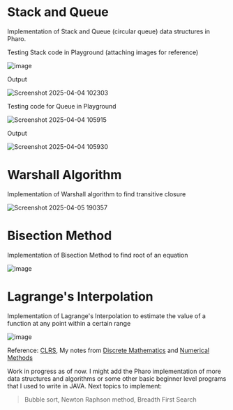 # Stack and Queue
Implementation of Stack and Queue (circular queue) data structures in Pharo.

Testing Stack code in Playground 
(attaching images for reference)

![image](https://github.com/user-attachments/assets/9c13c73f-4a89-40d2-ab12-dfa340c17f8e)

Output

![Screenshot 2025-04-04 102303](https://github.com/user-attachments/assets/fcc5ebf1-3a03-4d7a-90a9-6f92ba421ad2)

Testing code for Queue in Playground

![Screenshot 2025-04-04 105915](https://github.com/user-attachments/assets/5e867b26-68d9-4a26-ac5f-f877fd939a3f)

Output

![Screenshot 2025-04-04 105930](https://github.com/user-attachments/assets/e2a1c9f9-b139-4812-a8f1-74ebb4101af4)

# Warshall Algorithm
Implementation of Warshall algorithm to find transitive closure

![Screenshot 2025-04-05 190357](https://github.com/user-attachments/assets/13070173-a69e-46dd-8a9d-641a6e799d02)

# Bisection Method
Implementation of Bisection Method to find root of an equation

![image](https://github.com/user-attachments/assets/3569e100-5e88-45f7-8d29-2ced26c5d7a9)

# Lagrange's Interpolation
Implementation of Lagrange's Interpolation to estimate the value of a function at any point within a certain range

![image](https://github.com/user-attachments/assets/bc62cacf-90e4-4ff8-b056-7ee553a57ce6)



Reference: [CLRS](https://enos.itcollege.ee/~japoia/algorithms/GT/Introduction_to_algorithms-3rd%20Edition.pdf), My notes from [Discrete Mathematics](https://drive.google.com/file/d/1l5OkJ-YzEgJ-BQTXcohp07My7oBhLLCz/view?usp=drive_link) and [Numerical Methods](https://drive.google.com/file/d/1l-w6sdQbVBSLB8s0cQTPqchTvAMQFN3c/view?usp=sharing)


Work in progress as of now.
I might add the Pharo implementation of more data structures and algorithms or some other basic beginner level programs that I used to write in JAVA.
Next topics to implement:
> Bubble sort, Newton Raphson method, Breadth First Search
